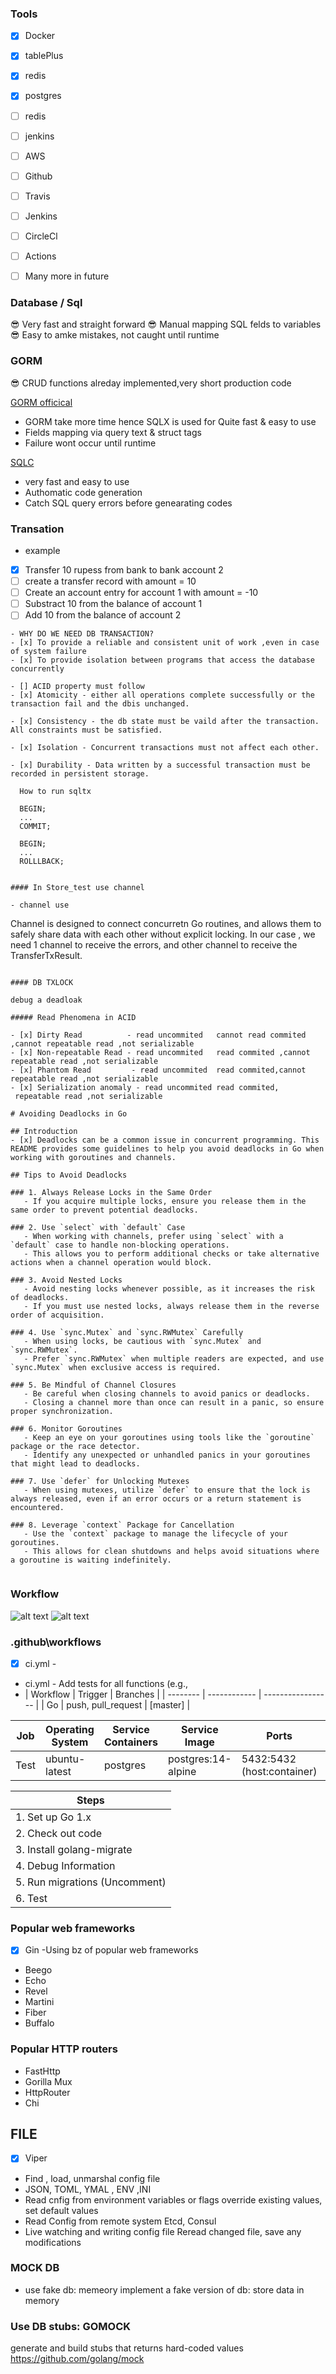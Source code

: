 ### Tools
- [x] Docker
- [x] tablePlus
- [x] redis
- [x] postgres
- [ ] redis
- [ ] jenkins
- [ ] AWS
- [ ] Github 
- [ ] Travis
- [ ] Jenkins
- [ ] CircleCl
- [ ] Actions
- [ ] Many more in future
  

### Database / Sql
😎 Very fast and straight forward
😎 Manual mapping SQL felds to variables
😎 Easy to amke mistakes, not caught until runtime

### GORM
😎  CRUD functions alreday implemented,very short production code

[GORM officical](https://gorm.io/docs/create.html) <a href="https://gorm.io/docs/create.html" style="color: blue;"></a>

- GORM take more time hence SQLX is used for Quite fast & easy to use
- Fields mapping via query text & struct tags
- Failure wont occur until runtime

[SQLC](https://sqlc.dev/) <a href="https://gorm.io/docs/create.html" style="color: blue;"></a>
- very fast and easy to use
- Authomatic code generation
- Catch SQL query errors before genearating codes


### Transation
- example
- [x] Transfer 10 rupess from bank to bank account 2
- [ ]  create a transfer record with amount = 10
- [ ]  Create an account entry for account 1 with amount = -10
- [ ]  Substract 10 from the balance of account 1
- [ ]  Add 10 from the balance of account 2
  
```
- WHY DO WE NEED DB TRANSACTION?
- [x] To provide a reliable and consistent unit of work ,even in case of system failure
- [x] To provide isolation between programs that access the database concurrently 
  
- [] ACID property must follow 
- [x] Atomicity - either all operations complete successfully or the transaction fail and the dbis unchanged.

- [x] Consistency - the db state must be vaild after the transaction. All constraints must be satisfied.

- [x] Isolation - Concurrent transactions must not affect each other.

- [x] Durability - Data written by a successful transaction must be recorded in persistent storage.
  
  How to run sqltx

  BEGIN;
  ...
  COMMIT;

  BEGIN;
  ...
  ROLLLBACK;


#### In Store_test use channel

- channel use 
```
Channel is designed to connect concurretn Go routines,
and allows them to safely share data with each other without explicit locking. In our case , we need 1 channel to receive the errors, and other channel to receive the TransferTxResult.

```

#### DB TXLOCK

debug a deadloak

##### Read Phenomena in ACID

- [x] Dirty Read          - read uncommited   cannot read commited ,cannot repeatable read ,not serializable
- [x] Non-repeatable Read - read uncommited   read commited ,cannot repeatable read ,not serializable
- [x] Phantom Read         - read uncommited  read commited,cannot repeatable read ,not serializable
- [x] Serialization anomaly - read uncommited read commited,
 repeatable read ,not serializable

# Avoiding Deadlocks in Go

## Introduction
- [x] Deadlocks can be a common issue in concurrent programming. This README provides some guidelines to help you avoid deadlocks in Go when working with goroutines and channels.

## Tips to Avoid Deadlocks

### 1. Always Release Locks in the Same Order
   - If you acquire multiple locks, ensure you release them in the same order to prevent potential deadlocks.

### 2. Use `select` with `default` Case
   - When working with channels, prefer using `select` with a `default` case to handle non-blocking operations.
   - This allows you to perform additional checks or take alternative actions when a channel operation would block.

### 3. Avoid Nested Locks
   - Avoid nesting locks whenever possible, as it increases the risk of deadlocks.
   - If you must use nested locks, always release them in the reverse order of acquisition.

### 4. Use `sync.Mutex` and `sync.RWMutex` Carefully
   - When using locks, be cautious with `sync.Mutex` and `sync.RWMutex`.
   - Prefer `sync.RWMutex` when multiple readers are expected, and use `sync.Mutex` when exclusive access is required.

### 5. Be Mindful of Channel Closures
   - Be careful when closing channels to avoid panics or deadlocks.
   - Closing a channel more than once can result in a panic, so ensure proper synchronization.

### 6. Monitor Goroutines
   - Keep an eye on your goroutines using tools like the `goroutine` package or the race detector.
   - Identify any unexpected or unhandled panics in your goroutines that might lead to deadlocks.

### 7. Use `defer` for Unlocking Mutexes
   - When using mutexes, utilize `defer` to ensure that the lock is always released, even if an error occurs or a return statement is encountered.

### 8. Leverage `context` Package for Cancellation
   - Use the `context` package to manage the lifecycle of your goroutines.
   - This allows for clean shutdowns and helps avoid situations where a goroutine is waiting indefinitely.


```

### Workflow 
![alt text](./assets/image.png)
![alt text](./assets/image1.png)


### .github\workflows
- [x] ci.yml -
- ci.yml - Add tests for all functions (e.g.,
- | Workflow | Trigger      | Branches          |
| -------- | ------------ | ----------------- |
| Go       | push, pull_request | [master]          |

| Job   | Operating System | Service Containers | Service Image     | Ports                 | Health Checks |
| ----  | ----------------- | ------------------ | ----------------- | --------------------- | ------------- |
| Test  | ubuntu-latest     | postgres           | postgres:14-alpine| 5432:5432 (host:container) | Yes           |

| Steps                           |
| ------------------------------- |
| 1. Set up Go 1.x                |
| 2. Check out code               |
| 3. Install golang-migrate       |
| 4. Debug Information            |
| 5. Run migrations (Uncomment)   |
| 6. Test                          |


### Popular web frameworks

- [x] Gin -Using bz of popular web frameworks
- Beego
- Echo
- Revel
- Martini
- Fiber
- Buffalo
  
### Popular HTTP routers
- FastHttp
- Gorilla Mux
- HttpRouter
- Chi

## FILE
- [x] Viper
- Find , load, unmarshal config file
- JSON, TOML, YMAL , ENV ,INI
- Read cnfig from environment variables or flags
  override existing values, set default values
- Read Config from remote system
  Etcd, Consul
- Live watching and writing config file
  Reread changed file, save any modifications

###  MOCK DB
- use fake db: memeory  implement a fake version of db: store data in memory

### Use DB stubs: GOMOCK
generate and build stubs that returns hard-coded values
https://github.com/golang/mock


